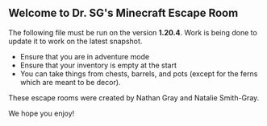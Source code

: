 ## Welcome to Dr. SG's Minecraft Escape Room

The following file must be run on the version **1.20.4**. Work is being done to update it to work on the latest snapshot.

- Ensure that you are in adventure mode
- Ensure that your inventory is empty at the start
- You can take things from chests, barrels, and pots (except for the ferns which are meant to be decor).

These escape rooms were created by Nathan Gray and Natalie Smith-Gray. 

We hope you enjoy!
